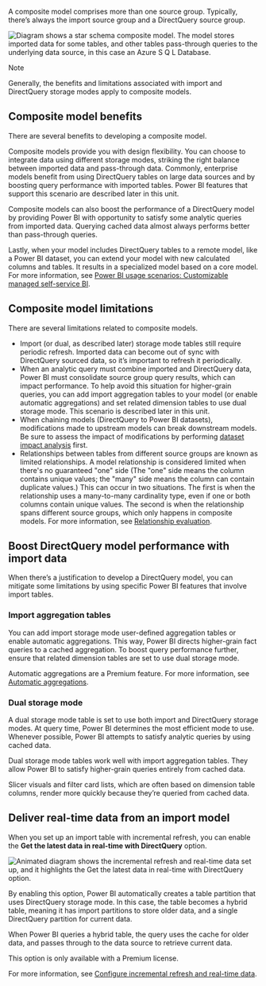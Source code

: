 A composite model comprises more than one source group. Typically, there’s always the import source group and a DirectQuery source group.

![Diagram shows a star schema composite model. The model stores imported data for some tables, and other tables pass-through queries to the underlying data source, in this case an Azure S Q L Database.](../media/model-frameworks-composite.png)

> [!NOTE]
> Generally, the benefits and limitations associated with import and DirectQuery storage modes apply to composite models.

## Composite model benefits

There are several benefits to developing a composite model.

Composite models provide you with design flexibility. You can choose to integrate data using different storage modes, striking the right balance between imported data and pass-through data. Commonly, enterprise models benefit from using DirectQuery tables on large data sources and by boosting query performance with imported tables. Power BI features that support this scenario are described later in this unit.

Composite models can also boost the performance of a DirectQuery model by providing Power BI with opportunity to satisfy some analytic queries from imported data. Querying cached data almost always performs better than pass-through queries.

Lastly, when your model includes DirectQuery tables to a remote model, like a Power BI dataset, you can extend your model with new calculated columns and tables. It results in a specialized model based on a core model. For more information, see [Power BI usage scenarios: Customizable managed self-service BI](/power-bi/guidance/powerbi-implementation-planning-usage-scenario-customizable-managed-self-service-bi).

## Composite model limitations

There are several limitations related to composite models.

- Import (or dual, as described later) storage mode tables still require periodic refresh. Imported data can become out of sync with DirectQuery sourced data, so it’s important to refresh it periodically.
- When an analytic query must combine imported and DirectQuery data, Power BI must consolidate source group query results, which can impact performance. To help avoid this situation for higher-grain queries, you can add import aggregation tables to your model (or enable automatic aggregations) and set related dimension tables to use dual storage mode. This scenario is described later in this unit.
- When chaining models (DirectQuery to Power BI datasets), modifications made to upstream models can break downstream models. Be sure to assess the impact of modifications by performing [dataset impact analysis](/power-bi/collaborate-share/service-dataset-impact-analysis) first.
- Relationships between tables from different source groups are known as limited relationships. A model relationship is considered limited when there's no guaranteed "one" side (The "one" side means the column contains unique values; the "many" side means the column can contain duplicate values.) This can occur in two situations. The first is when the relationship uses a many-to-many cardinality type, even if one or both columns contain unique values. The second is when the relationship spans different source groups, which only happens in composite models. For more information, see [Relationship evaluation](/power-bi/transform-model/desktop-relationships-understand).

## Boost DirectQuery model performance with import data

When there’s a justification to develop a DirectQuery model, you can mitigate some limitations by using specific Power BI features that involve import tables.

### Import aggregation tables

You can add import storage mode user-defined aggregation tables or enable automatic aggregations. This way, Power BI directs higher-grain fact queries to a cached aggregation. To boost query performance further, ensure that related dimension tables are set to use dual storage mode.

Automatic aggregations are a Premium feature. For more information, see [Automatic aggregations](/power-bi/enterprise/aggregations-auto).

### Dual storage mode

A dual storage mode table is set to use both import and DirectQuery storage modes. At query time, Power BI determines the most efficient mode to use. Whenever possible, Power BI attempts to satisfy analytic queries by using cached data.

Dual storage mode tables work well with import aggregation tables. They allow Power BI to satisfy higher-grain queries entirely from cached data.

Slicer visuals and filter card lists, which are often based on dimension table columns, render more quickly because they’re queried from cached data.

## Deliver real-time data from an import model

When you set up an import table with incremental refresh, you can enable the **Get the latest data in real-time with DirectQuery** option.

![Animated diagram shows the incremental refresh and real-time data set up, and it highlights the Get the latest data in real-time with DirectQuery option.](../media/model-framework-incremental-refresh.png)

By enabling this option, Power BI automatically creates a table partition that uses DirectQuery storage mode. In this case, the table becomes a hybrid table, meaning it has import partitions to store older data, and a single DirectQuery partition for current data.

When Power BI queries a hybrid table, the query uses the cache for older data, and passes through to the data source to retrieve current data.

This option is only available with a Premium license.

For more information, see [Configure incremental refresh and real-time data](/power-bi/connect-data/incremental-refresh-configure).